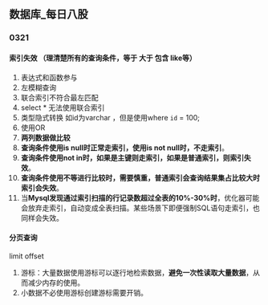 ## 数据库_每日八股

### 0321

#### 索引失效 （理清楚所有的查询条件，等于 大于 包含 like等）

1. 表达式和函数参与
2. 左模糊查询
3. 联合索引不符合最左匹配
4. select * 无法使用联合索引
5. 类型隐式转换 如id为varchar ，但是使用where `id` = 100; 
6. 使用OR
7. **两列数据做比较**
8. **查询条件使用is null时正常走索引，使用is not null时，不走索引**。
9. **查询条件使用not in时，如果是主键则走索引，如果是普通索引，则索引失效**。
10. **查询条件使用不等进行比较时，需要慎重，普通索引会查询结果集占比较大时索引会失效**。
11. 当**Mysql发现通过索引扫描的行记录数超过全表的10%-30%时**，优化器可能会放弃走索引，自动变成全表扫描。某些场景下即便强制SQL语句走索引，也同样会失效。

#### 分页查询

limit offset

1. 游标：大量数据使用游标可以逐行地检索数据，**避免一次性读取大量数据**，从而减少内存的使用。
2. 小数据不必使用游标创建游标需要开销。
